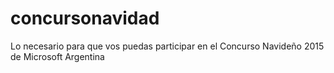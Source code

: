 # concursonavidad
Lo necesario para que vos puedas participar en el Concurso Navideño 2015 de Microsoft Argentina
